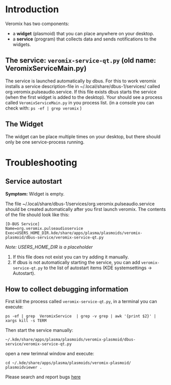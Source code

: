 # Introduction #

Veromix has two components:
  * a **widget** (plasmoid) that you can place anywhere on your desktop.
  * a **service** (program) that collects data and sends notifications to the widgets.


## The service: `veromix-service-qt.py` (old name: VeromixServiceMain.py) ##

The service is launched automatically by dbus. For this to work veromix installs a service
description-file in ~/.local/share/dbus-1/services/ called org.veromix.pulseaudio.service.
If this file exists dbus starts the service (when the first widget is added to the desktop). Your should see a process called `VeromixServiceMain.py` in you process list. (in a console you can check with:
`ps -ef | grep veromix` )

## The Widget ##
The widget can be place multiple times on your desktop, but there should only be one service-process running.


# Troubleshooting #

## Service autostart ##
**Symptom:** Widget is empty.

The file ~/.local/share/dbus-1/services/org.veromix.pulseaudio.service should be created automatically after you first launch veromix. The contents of the file should look like this:
```
[D-BUS Service]
Name=org.veromix.pulseaudioservice
Exec=USERS_HOME_DIR.kde/share/apps/plasma/plasmoids/veromix-plasmoid/dbus-service/veromix-service-qt.py
```
_Note: USERS\_HOME\_DIR is a placeholder_

  1. If this file does not exist you can try adding it manually.
  1. If dbus is not automatically starting the service, you can add `veromix-service-qt.py` to the list of autostart items (KDE systemsettings -> Autostart).


## How to collect debugging information ##
First kill the process called `veromix-service-qt.py`, in a terminal you can execute:
```
ps -ef | grep  VeromixService  | grep -v grep | awk '{print $2}' | xargs kill -s TERM
```

Then start the service manually:
```
~/.kde/share/apps/plasma/plasmoids/veromix-plasmoid/dbus-service/veromix-service-qt.py
```
open a new terimnal window and execute:
```
cd ~/.kde/share/apps/plasma/plasmoids/veromix-plasmoid/
plasmoidviewer .
```

Please search and report bugs [here](http://code.google.com/p/veromix-plasmoid/issues/list)